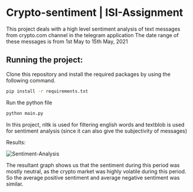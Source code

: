 # Crypto-sentiment | ISI-Assignment

This project deals with a high level sentiment analysis of text messages from crypto.com channel in the telegram application The date range of these messages is from 1st May to 15th May, 2021

## Running the project:

Clone this repository and install the required packages by using the following command.
```sh
pip install -r requirements.txt
```

Run the python file

```sh
python main.py
```
In this project, nltk is used for filtering english words and textblob is used for sentiment analysis (since it can also give the subjectivity of messages)

Results:

![Sentiment-Analysis](/Crypto-sentiment/Crypto-plot.png?raw=true "Sentiment-Analysis")

The resultant graph shows us that the sentiment during this period was mostly neutral, as the crypto market was highly volatile during this period. So the average positive sentiment and average negative sentiment was similar.
